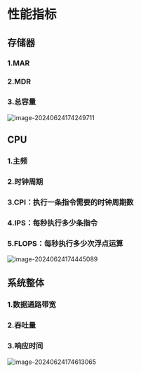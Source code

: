 # 性能指标

## 存储器

### 1.MAR

### 2.MDR

### 3.总容量

![image-20240624174249711](../TyporaImage/计算机组成原理图片/image-20240624174249711.png)

## CPU

### 1.主频

### 2.时钟周期

### 3.CPI：执行一条指令需要的时钟周期数

### 4.IPS：每秒执行多少条指令

### 5.FLOPS：每秒执行多少次浮点运算

![image-20240624174445089](../TyporaImage/计算机组成原理图片/image-20240624174445089.png)

## 系统整体

### 1.数据通路带宽

### 2.吞吐量

### 3.响应时间

![image-20240624174613065](../TyporaImage/计算机组成原理图片/image-20240624174613065.png)